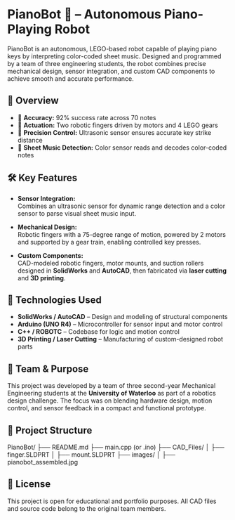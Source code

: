 # PianoBot 🎹 – Autonomous Piano-Playing Robot

PianoBot is an autonomous, LEGO-based robot capable of playing piano keys by interpreting color-coded sheet music. Designed and programmed by a team of three engineering students, the robot combines precise mechanical design, sensor integration, and custom CAD components to achieve smooth and accurate performance.

## 🔧 Overview

- 🎯 **Accuracy:** 92% success rate across 70 notes  
- 🤖 **Actuation:** Two robotic fingers driven by motors and 4 LEGO gears  
- 📏 **Precision Control:** Ultrasonic sensor ensures accurate key strike distance  
- 🎨 **Sheet Music Detection:** Color sensor reads and decodes color-coded notes  

## 🛠️ Key Features

- **Sensor Integration:**  
  Combines an ultrasonic sensor for dynamic range detection and a color sensor to parse visual sheet music input.

- **Mechanical Design:**  
  Robotic fingers with a 75-degree range of motion, powered by 2 motors and supported by a gear train, enabling controlled key presses.

- **Custom Components:**  
  CAD-modeled robotic fingers, motor mounts, and suction rollers designed in **SolidWorks** and **AutoCAD**, then fabricated via **laser cutting** and **3D printing**.

## 📐 Technologies Used

- **SolidWorks / AutoCAD** – Design and modeling of structural components  
- **Arduino (UNO R4)** – Microcontroller for sensor input and motor control  
- **C++ / ROBOTC** – Codebase for logic and motion control  
- **3D Printing / Laser Cutting** – Manufacturing of custom-designed robot parts  

## 🧠 Team & Purpose

This project was developed by a team of three second-year Mechanical Engineering students at the **University of Waterloo** as part of a robotics design challenge. The focus was on blending hardware design, motion control, and sensor feedback in a compact and functional prototype.

## 📂 Project Structure

PianoBot/
├── README.md
├── main.cpp (or .ino)
├── CAD_Files/
│   ├── finger.SLDPRT
│   ├── mount.SLDPRT
├── images/
│   ├── pianobot_assembled.jpg


## 🔗 License

This project is open for educational and portfolio purposes. All CAD files and source code belong to the original team members.